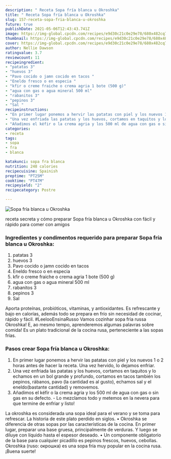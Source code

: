 ```yaml
---
description: " Receta Sopa fría blanca u Okroshka"
title: " Receta Sopa fría blanca u Okroshka"
slug: 157-receta-sopa-fria-blanca-u-okroshka
future: true
publishDate: 2021-05-06T12:43:43.741Z
image: https://img-global.cpcdn.com/recipes/e9d30c21c0e29e78/680x482cq70/sopa-fria-blanca-u-okroshka-foto-principal.jpg
thumbnail: https://img-global.cpcdn.com/recipes/e9d30c21c0e29e78/680x482cq70/sopa-fria-blanca-u-okroshka-foto-principal.jpg
cover: https://img-global.cpcdn.com/recipes/e9d30c21c0e29e78/680x482cq70/sopa-fria-blanca-u-okroshka-foto-principal.jpg
author: Nellie Dawson
ratingvalue: 3.7
reviewcount: 11
recipeingredient:
- "patatas 3"
- "huevos 3"
- "Pavo cocido o jamn cocido en tacos "
- "Eneldo fresco o en especia "
- "kfir o creme fraiche o crema agria 1 bote (500 g)"
- "agua con gas o agua mineral 500 ml"
- "rabanitos 3"
- "pepinos 3"
- "Sal "
recipeinstructions:
- "En primer lugar ponemos a hervir las patatas con piel y los nuevos 1 o 2 horas antes de hacer la receta. Una vez hervido, lo dejamos enfriar."
- "Una vez enfriada las patatas y los huevos, cortamos en taquitos y lo echamos en un bol grande y profundo, cortamos en tacos también los pepinos, rábanos, pavo (la cantidad es al gusto), echamos sal y el eneldo(bastante cantidad) y removemos."
- "Añadimos el kéfir o la crema agria y los 500 ml de agua con gas o sin gas en su defecto. Lo mezclamos todo y metemos en la nevera para que termine de enfriar y listo!"
categories:
- receta
tags:
- sopa
- fra
- blanca

katakunci: sopa fra blanca 
nutrition: 248 calories
recipecuisine: Spainish
preptime: "PT25M"
cooktime: "PT47M"
recipeyield: "2"
recipecategory: Postre

---
```



![Sopa fría blanca u Okroshka](https://img-global.cpcdn.com/recipes/e9d30c21c0e29e78/680x482cq70/sopa-fria-blanca-u-okroshka-foto-principal.jpg)

receta secreta y cómo preparar Sopa fría blanca u Okroshka con fácil y rápido para comer con amigos

<!--inarticleads1-->

### Ingredientes y condimentos requerido para preparar Sopa fría blanca u Okroshka:

1. patatas 3
1. huevos 3
1. Pavo cocido o jamn cocido en tacos 
1. Eneldo fresco o en especia 
1. kfir o creme fraiche o crema agria 1 bote (500 g)
1. agua con gas o agua mineral 500 ml
1. rabanitos 3
1. pepinos 3
1. Sal 

Aporta proteínas, probióticos, vitaminas, y antioxidantes. Es refrescante y bajo en calorías, además todo se prepara en frío sin necesidad de cocinar, rápido y fácil. #LeelooEnsinaRusso Vamos cozinhar sopa fria russa Okroshka! E, ao mesmo tempo, aprenderemos algumas palavras sobre comida! Es un plato tradicional de la cocina rusa, perteneciente a las sopas frías. 

<!--inarticleads2-->

### Pasos crear Sopa fría blanca u Okroshka:

1. En primer lugar ponemos a hervir las patatas con piel y los nuevos 1 o 2 horas antes de hacer la receta. Una vez hervido, lo dejamos enfriar.
1. Una vez enfriada las patatas y los huevos, cortamos en taquitos y lo echamos en un bol grande y profundo, cortamos en tacos también los pepinos, rábanos, pavo (la cantidad es al gusto), echamos sal y el eneldo(bastante cantidad) y removemos.
1. Añadimos el kéfir o la crema agria y los 500 ml de agua con gas o sin gas en su defecto. - Lo mezclamos todo y metemos en la nevera para que termine de enfriar y listo!


La okroshka es considerada una sopa ideal para el verano y se toma para refrescar. La historia de este plato perdido en siglos. • Okroshka se diferencia de otras sopas por las características de la cocina. En primer lugar, preparar una base gruesa, principalmente de verduras. Y luego se diluye con líquido hasta el espesor deseado. • Un componente obligatorio de la base para cualquier picadillo es pepinos frescos, huevos, cebollas. Okroshka (ruso: окрошка) es una sopa fría muy popular en la cocina rusa. 
¡Buena suerte!

